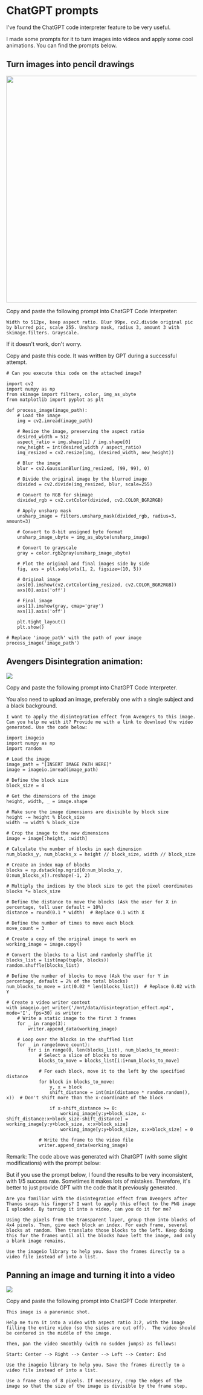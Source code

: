 # ChatGPT prompts

I've found the ChatGPT code interpreter feature to be very useful.

I made some prompts for it to turn images into videos and apply some cool animations. You can find the prompts below.

## Turn images into pencil drawings

<img src="Images/pencil_sketch_conversion.jpg" width="600px">

Copy and paste the following prompt into ChatGPT Code Interpreter:

```
Width to 512px, keep aspect ratio. Blur 99px. cv2.divide original pic by blurred pic, scale 255. Unsharp mask, radius 3, amount 3 with skimage.filters. Grayscale.
```

If it doesn't work, don't worry.

Copy and paste this code. It was written by GPT during a successful attempt.

```
# Can you execute this code on the attached image?

import cv2
import numpy as np
from skimage import filters, color, img_as_ubyte
from matplotlib import pyplot as plt

def process_image(image_path):
    # Load the image
    img = cv2.imread(image_path)

    # Resize the image, preserving the aspect ratio
    desired_width = 512
    aspect_ratio = img.shape[1] / img.shape[0]
    new_height = int(desired_width / aspect_ratio)
    img_resized = cv2.resize(img, (desired_width, new_height))

    # Blur the image
    blur = cv2.GaussianBlur(img_resized, (99, 99), 0)

    # Divide the original image by the blurred image
    divided = cv2.divide(img_resized, blur, scale=255)

    # Convert to RGB for skimage
    divided_rgb = cv2.cvtColor(divided, cv2.COLOR_BGR2RGB)

    # Apply unsharp mask
    unsharp_image = filters.unsharp_mask(divided_rgb, radius=3, amount=3)

    # Convert to 8-bit unsigned byte format
    unsharp_image_ubyte = img_as_ubyte(unsharp_image)

    # Convert to grayscale
    gray = color.rgb2gray(unsharp_image_ubyte)

    # Plot the original and final images side by side
    fig, axs = plt.subplots(1, 2, figsize=(10, 5))

    # Original image
    axs[0].imshow(cv2.cvtColor(img_resized, cv2.COLOR_BGR2RGB))
    axs[0].axis('off')

    # Final image
    axs[1].imshow(gray, cmap='gray')
    axs[1].axis('off')

    plt.tight_layout()
    plt.show()

# Replace 'image_path' with the path of your image
process_image('image_path')
```


## Avengers Disintegration animation:

<img src="Images/disintegration_animation.gif">

Copy and paste the following prompt into ChatGPT Code Interpreter.

You also need to upload an image, preferably one with a single subject and a black background.

```
I want to apply the disintegration effect from Avengers to this image. Can you help me with it? Provide me with a link to download the video generated. Use the code below:

import imageio
import numpy as np
import random

# Load the image
image_path = "[INSERT IMAGE PATH HERE]"
image = imageio.imread(image_path)

# Define the block size
block_size = 4

# Get the dimensions of the image
height, width, _ = image.shape

# Make sure the image dimensions are divisible by block size
height -= height % block_size
width -= width % block_size

# Crop the image to the new dimensions
image = image[:height, :width]

# Calculate the number of blocks in each dimension
num_blocks_y, num_blocks_x = height // block_size, width // block_size

# Create an index map of blocks
blocks = np.dstack(np.mgrid[0:num_blocks_y, 0:num_blocks_x]).reshape(-1, 2)

# Multiply the indices by the block size to get the pixel coordinates
blocks *= block_size

# Define the distance to move the blocks (Ask the user for X in percentage, tell user default = 10%)
distance = round(0.1 * width)  # Replace 0.1 with X

# Define the number of times to move each block
move_count = 3

# Create a copy of the original image to work on
working_image = image.copy()

# Convert the blocks to a list and randomly shuffle it
blocks_list = list(map(tuple, blocks))
random.shuffle(blocks_list)

# Define the number of blocks to move (Ask the user for Y in percentage, default = 2% of the total blocks)
num_blocks_to_move = int(0.02 * len(blocks_list))  # Replace 0.02 with Y

# Create a video writer context
with imageio.get_writer('/mnt/data/disintegration_effect.mp4', mode='I', fps=30) as writer:
    # Write a static image to the first 3 frames
    for _ in range(3):
        writer.append_data(working_image)

    # Loop over the blocks in the shuffled list
    for _ in range(move_count):
        for i in range(0, len(blocks_list), num_blocks_to_move):
            # Select a slice of blocks to move
            blocks_to_move = blocks_list[i:i+num_blocks_to_move]

            # For each block, move it to the left by the specified distance
            for block in blocks_to_move:
                y, x = block
                shift_distance = int(min(distance * random.random(), x))  # Don't shift more than the x-coordinate of the block

                if x-shift_distance >= 0:
                    working_image[y:y+block_size, x-shift_distance:x+block_size-shift_distance] = working_image[y:y+block_size, x:x+block_size]
                    working_image[y:y+block_size, x:x+block_size] = 0

            # Write the frame to the video file
            writer.append_data(working_image)
```

Remark: The code above was generated with ChatGPT (with some slight modifications) with the prompt below:

But if you use the prompt below, I found the results to be very inconsistent, with 1/5 success rate. Sometimes it makes lots of mistakes. Therefore, it's better to just provide GPT with the code that it previously generated.

```
Are you familiar with the disintegration effect from Avengers after Thanos snaps his fingers? I want to apply this effect to the PNG image I uploaded. By turning it into a video, can you do it for me?

Using the pixels from the transparent layer, group them into blocks of 4x4 pixels. Then, give each block an index. For each frame, several blocks at random. Then translate those blocks to the left. Keep doing this for the frames until all the blocks have left the image, and only a blank image remains.

Use the imageio library to help you. Save the frames directly to a video file instead of into a list.
```

## Panning an image and turning it into a video

<img src="Images/food_animation.gif">

Copy and paste the following prompt into ChatGPT Code Interpreter.

```
This image is a panoramic shot. 

Help me turn it into a video with aspect ratio 3:2, with the image filling the entire video (so the sides are cut off).  The video should be centered in the middle of the image.

Then, pan the video smoothly (with no sudden jumps) as follows:

Start: Center --> Right --> Center --> Left --> Center: End

Use the imageio library to help you. Save the frames directly to a video file instead of into a list.

Use a frame step of 8 pixels. If necessary, crop the edges of the image so that the size of the image is divisible by the frame step.
```

